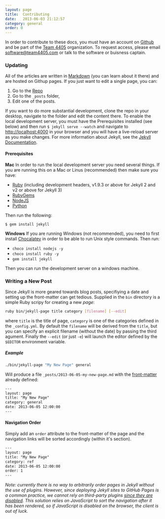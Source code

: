 ```yaml
---
layout: page
title:  Contributing
date:   2013-06-03 21:12:57
category: general
order: 0
---
```


In order to contribute to these docs, you must have an account on [Github](http://github.com) and be part of the [Team 4405](https://github.com/team4405) organization. To request access, please email [software@team4405.com](mailto:software@team4405.com) or talk to the software or buisness captain. 

### Updating

All of the articles are written in [Markdown](http://www.markitdown.net/markdown) (you can learn about it there) and are hosted on Githup pages. If you just want to edit a single page, you can:

1. Go to the [Repo](http://github.com/team4405/docs) 
2. Go to the `_posts` folder, 
3. Edit one of the posts. 

If you want to do more substantial development, clone the repo in your desktop, navigate to the folder and edit the content there. To enable the local development server, you must have the Prerequisites installed (see below) and then run `$ jekyll serve --watch` and navigate to [http://localhost:4000](http://localhost:4000) in your browser and you will have a live-reload server as you make changes. For more information about Jekyll, see the [Jekyll Documentation](http://jekyllrb.com/docs/home/).

#### Prerequisites

**Mac**
In order to run the local development server you need several things. If you are running this on a Mac or Linus (recommended) then make sure you have:

- [Ruby](http://ruby-lang.org/en/downloads) (including development headers, v1.9.3 or above for Jekyll 2 and v2 or above for Jekyll 3)
- [RubyGems](http://rubygems.org/pages/download)
- [NodeJS](http://nodejs.org)
- [Python](https://www.python.org/downloads/)

Then run the following:

`$ gem install jekyll`

**Windows**
If you are running Windows (not recommended), you need to first install [Chocalatey](https://chocolatey.org/) in order to be able to run Unix style commands. Then run:

- `choco install nodejs -y`
- `choco install ruby -y`
- `gem install jekyll`

Then you can run the development server on a windows machine. 

### Writing a New Post

Since Jekyll is more geared towards blog posts, specifiying a date and setting up the front-matter can get tedious. Supplied in the `bin` directory is a simple Ruby scripy for creating a new _page_:

```bash
ruby bin/jekyll-page title category [filename] [--edit]
```

where `title` is the title of page, `category` is one of the categories defined in the `_config.yml`. By default the `filename` will be derived from the `title`, but you can specify an explicit filename (without the date) by passing the third agument. Finally the `--edit` (or just `-e`) will launch the editor defined by the `$EDITOR` environment variable.

##### Example

```bash
./bin/jekyll-page "My New Page" general
```

Will produce a file `_posts/2013-06-05-my-new-page.md` with the [front-matter](http://jekyllrb.com/docs/frontmatter/) already defined:

```html
---
layout: page
title: "My New Page"
category: general
date: 2013-06-05 12:00:00
---
```

#### Navigation Order

Simply add an `order` attribute to the front-matter of the page and the navigation links will be sorted accordingly (within it's section).

```html
---
layout: page
title: "My New Page"
category: ref
date: 2013-06-05 12:00:00
order: 1
---
```

_Note: currently there is no way to arbitrarily order pages in Jekyll without the use of plugins. However, since deploying Jekyll sites to GitHub Pages is a common practice, we cannot rely on third-party plugins [since they are disabled](https://help.github.com/articles/pages-don-t-build-unable-to-run-jekyll#unsafe-plugins). This solution relies on JavaScript to sort the navigation after it has been rendered, so if JavaScript is disabled on the browser, the client is out of luck._



